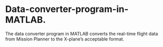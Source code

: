 # Data-converter-program-in-MATLAB.

The data converter program in MATLAB converts the real-time flight data from Mission Planner to the X-plane’s acceptable format. 
